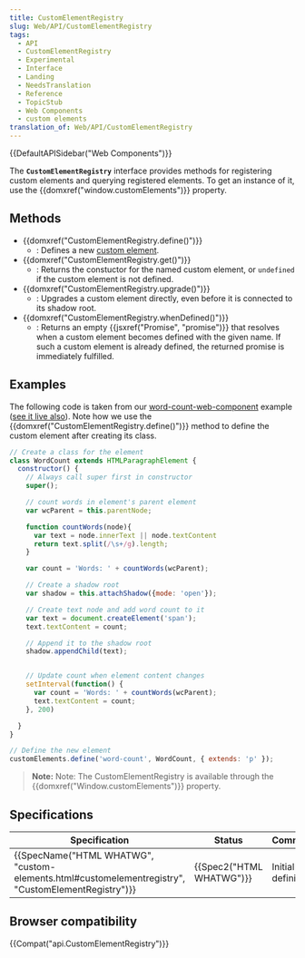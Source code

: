 ```yaml
---
title: CustomElementRegistry
slug: Web/API/CustomElementRegistry
tags:
  - API
  - CustomElementRegistry
  - Experimental
  - Interface
  - Landing
  - NeedsTranslation
  - Reference
  - TopicStub
  - Web Components
  - custom elements
translation_of: Web/API/CustomElementRegistry
---
```

{{DefaultAPISidebar("Web Components")}}

The **`CustomElementRegistry`** interface provides methods for registering custom elements and querying registered elements. To get an instance of it, use the {{domxref("window.customElements")}} property.

## Methods

- {{domxref("CustomElementRegistry.define()")}}
  - : Defines a new [custom element](/de/docs/Web/Web_Components/Custom_Elements).
- {{domxref("CustomElementRegistry.get()")}}
  - : Returns the constuctor for the named custom element, or `undefined` if the custom element is not defined.
- {{domxref("CustomElementRegistry.upgrade()")}}
  - : Upgrades a custom element directly, even before it is connected to its shadow root.
- {{domxref("CustomElementRegistry.whenDefined()")}}
  - : Returns an empty {{jsxref("Promise", "promise")}} that resolves when a custom element becomes defined with the given name. If such a custom element is already defined, the returned promise is immediately fulfilled.

## Examples

The following code is taken from our [word-count-web-component](https://github.com/mdn/web-components-examples/tree/master/word-count-web-component) example ([see it live also](https://mdn.github.io/web-components-examples/word-count-web-component/)). Note how we use the {{domxref("CustomElementRegistry.define()")}} method to define the custom element after creating its class.

```js
// Create a class for the element
class WordCount extends HTMLParagraphElement {
  constructor() {
    // Always call super first in constructor
    super();

    // count words in element's parent element
    var wcParent = this.parentNode;

    function countWords(node){
      var text = node.innerText || node.textContent
      return text.split(/\s+/g).length;
    }

    var count = 'Words: ' + countWords(wcParent);

    // Create a shadow root
    var shadow = this.attachShadow({mode: 'open'});

    // Create text node and add word count to it
    var text = document.createElement('span');
    text.textContent = count;

    // Append it to the shadow root
    shadow.appendChild(text);


    // Update count when element content changes
    setInterval(function() {
      var count = 'Words: ' + countWords(wcParent);
      text.textContent = count;
    }, 200)

  }
}

// Define the new element
customElements.define('word-count', WordCount, { extends: 'p' });
```

> **Note:** Note: The CustomElementRegistry is available through the {{domxref("Window.customElements")}} property.

## Specifications

| Specification                                                                                                                        | Status                           | Comment             |
| ------------------------------------------------------------------------------------------------------------------------------------ | -------------------------------- | ------------------- |
| {{SpecName("HTML WHATWG", "custom-elements.html#customelementregistry", "CustomElementRegistry")}} | {{Spec2("HTML WHATWG")}} | Initial definition. |

## Browser compatibility

{{Compat("api.CustomElementRegistry")}}
